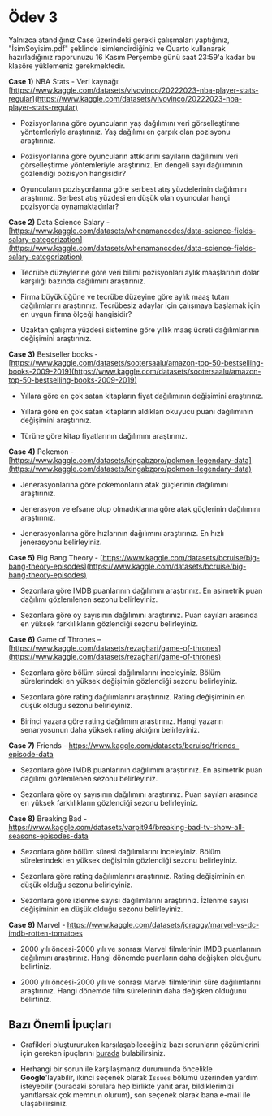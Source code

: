# Ödev 3

Yalnızca atandığınız Case üzerindeki gerekli çalışmaları yaptığınız, "İsimSoyisim.pdf" şeklinde isimlendirdiğiniz ve Quarto kullanarak hazırladığınız raporunuzu 16 Kasım Perşembe günü saat 23:59'a kadar bu klasöre yüklemeniz gerekmektedir.

**Case 1)** NBA Stats - Veri kaynağı: [https://www.kaggle.com/datasets/vivovinco/20222023-nba-player-stats-regular](https://www.kaggle.com/datasets/vivovinco/20222023-nba-player-stats-regular)

* Pozisyonlarına göre oyuncuların yaş dağılımını veri görselleştirme yöntemleriyle araştırınız.  Yaş dağılımı en çarpık olan pozisyonu araştırınız.

* Pozisyonlarına göre oyuncuların attıklarını sayıların dağılımını veri görselleştirme yöntemleriyle araştırınız. En dengeli sayı dağılımının gözlendiği pozisyon hangisidir? 

* Oyuncuların pozisyonlarına göre serbest atış yüzdelerinin dağılımını araştırınız. Serbest atış yüzdesi en düşük olan oyuncular hangi pozisyonda oynamaktadırlar?

 
 
**Case 2)** Data Science Salary - [https://www.kaggle.com/datasets/whenamancodes/data-science-fields-salary-categorization](https://www.kaggle.com/datasets/whenamancodes/data-science-fields-salary-categorization)

* Tecrübe düzeylerine göre veri bilimi pozisyonları aylık maaşlarının dolar karşılığı bazında dağılımını araştırınız.

* Firma büyüklüğüne ve tecrübe düzeyine göre aylık maaş tutarı dağılımlarını araştırınız. Tecrübesiz adaylar için çalışmaya başlamak için en uygun firma ölçeği hangisidir?

* Uzaktan çalışma yüzdesi sistemine göre yıllık maaş ücreti dağılımlarının değişimini araştırınız.


**Case 3)** Bestseller books - [https://www.kaggle.com/datasets/sootersaalu/amazon-top-50-bestselling-books-2009-2019](https://www.kaggle.com/datasets/sootersaalu/amazon-top-50-bestselling-books-2009-2019)

* Yıllara göre en çok satan kitapların fiyat dağılımının değişimini araştırınız.

* Yıllara göre en çok satan kitapların aldıkları okuyucu puanı dağılımının değişimini araştırınız.

* Türüne göre kitap fiyatlarının dağılımını araştırınız. 


**Case 4)** Pokemon - [https://www.kaggle.com/datasets/kingabzpro/pokmon-legendary-data](https://www.kaggle.com/datasets/kingabzpro/pokmon-legendary-data)

* Jenerasyonlarına göre pokemonların atak güçlerinin dağılımını araştırınız.

* Jenerasyon ve efsane olup olmadıklarına göre atak güçlerinin dağılımını araştırınız.

* Jenerasyonlarına göre hızlarının dağılımını araştırınız. En hızlı jenerasyonu belirleyiniz.


**Case 5)** Big Bang Theory - [https://www.kaggle.com/datasets/bcruise/big-bang-theory-episodes](https://www.kaggle.com/datasets/bcruise/big-bang-theory-episodes)

* Sezonlara göre IMDB puanlarının dağılımını araştırınız. En asimetrik puan dağılımı gözlemlenen sezonu belirleyiniz.

* Sezonlara göre oy sayısının dağılımını araştırınız. Puan sayıları arasında en yüksek farklılıkların gözlendiği sezonu belirleyiniz.


**Case 6)** Game of Thrones – [https://www.kaggle.com/datasets/rezaghari/game-of-thrones](https://www.kaggle.com/datasets/rezaghari/game-of-thrones)

* Sezonlara göre bölüm süresi dağılımlarını inceleyiniz. Bölüm sürelerindeki en yüksek değişimin gözlendiği sezonu belirleyiniz.

* Sezonlara göre rating dağılımlarını araştırınız. Rating değişiminin en düşük olduğu sezonu belirleyiniz.

* Birinci yazara göre rating dağılımını araştırınız. Hangi yazarın senaryosunun daha yüksek rating aldığını belirleyiniz.


**Case 7)** Friends - https://www.kaggle.com/datasets/bcruise/friends-episode-data

* Sezonlara göre IMDB puanlarının dağılımını araştırınız. En asimetrik puan dağılımı gözlemlenen sezonu belirleyiniz.
 
* Sezonlara göre oy sayısının dağılımını araştırınız. Puan sayıları arasında en yüksek farklılıkların gözlendiği sezonu belirleyiniz.


**Case 8)** Breaking Bad - https://www.kaggle.com/datasets/varpit94/breaking-bad-tv-show-all-seasons-episodes-data

* Sezonlara göre bölüm süresi dağılımlarını inceleyiniz. Bölüm sürelerindeki en yüksek değişimin gözlendiği sezonu belirleyiniz.

* Sezonlara göre rating dağılımlarını araştırınız. Rating değişiminin en düşük olduğu sezonu belirleyiniz.

* Sezonlara göre izlenme sayısı dağılımlarını araştırınız. İzlenme sayısı değişiminin en düşük olduğu sezonu belirleyiniz.


**Case 9)** Marvel - https://www.kaggle.com/datasets/jcraggy/marvel-vs-dc-imdb-rotten-tomatoes

* 2000 yılı öncesi-2000 yılı ve sonrası Marvel filmlerinin IMDB puanlarının dağılımını araştırınız. Hangi dönemde puanların daha değişken olduğunu belirtiniz.

* 2000 yılı öncesi-2000 yılı ve sonrası Marvel filmlerinin süre dağılımlarını araştırınız. Hangi dönemde film sürelerinin daha değişken olduğunu belirtiniz.




## Bazı Önemli İpuçları

* Grafikleri oluştururuken karşılaşabileceğiniz bazı sorunların çözümlerini için gereken ipuçlarını [burada](https://github.com/mcavs/ESTUStat_2022Guz_VeriGorsellestirme/issues/9) bulabilirsiniz.

* Herhangi bir sorun ile karşılaşmanız durumunda öncelikle **Google**'layabilir, ikinci seçenek olarak `Issues` bölümü üzerinden yardım isteyebilir (buradaki sorulara hep birlikte yanıt arar, bildiklerimizi yanıtlarsak çok memnun olurum), son seçenek olarak bana e-mail ile ulaşabilirsiniz.



